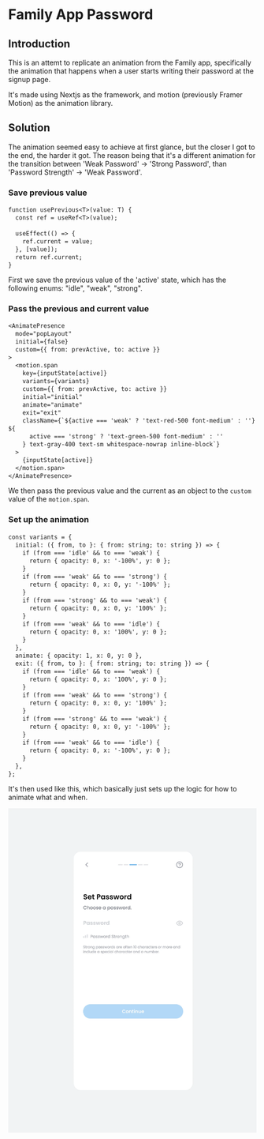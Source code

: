 # Family App Password

## Introduction

This is an attemt to replicate an animation from the Family app, specifically the animation that happens when a user starts writing their password at the signup page.

It's made using Nextjs as the framework, and motion (previously Framer Motion) as the animation library.

## Solution

The animation seemed easy to achieve at first glance, but the closer I got to the end, the harder it got. The reason being that it's a different animation for the transition between 'Weak Password' -> 'Strong Password', than 'Password Strength' -> 'Weak Password'.

### Save previous value

```tsx
function usePrevious<T>(value: T) {
  const ref = useRef<T>(value);

  useEffect(() => {
    ref.current = value;
  }, [value]);
  return ref.current;
}
```

First we save the previous value of the 'active' state, which has the following enums: "idle", "weak", "strong".

### Pass the previous and current value

```tsx
<AnimatePresence
  mode="popLayout"
  initial={false}
  custom={{ from: prevActive, to: active }}
>
  <motion.span
    key={inputState[active]}
    variants={variants}
    custom={{ from: prevActive, to: active }}
    initial="initial"
    animate="animate"
    exit="exit"
    className={`${active === 'weak' ? 'text-red-500 font-medium' : ''} ${
      active === 'strong' ? 'text-green-500 font-medium' : ''
    } text-gray-400 text-sm whitespace-nowrap inline-block`}
  >
    {inputState[active]}
  </motion.span>
</AnimatePresence>
```

We then pass the previous value and the current as an object to the `custom` value of the `motion.span`.

### Set up the animation

```tsx
const variants = {
  initial: ({ from, to }: { from: string; to: string }) => {
    if (from === 'idle' && to === 'weak') {
      return { opacity: 0, x: '-100%', y: 0 };
    }
    if (from === 'weak' && to === 'strong') {
      return { opacity: 0, x: 0, y: '-100%' };
    }
    if (from === 'strong' && to === 'weak') {
      return { opacity: 0, x: 0, y: '100%' };
    }
    if (from === 'weak' && to === 'idle') {
      return { opacity: 0, x: '100%', y: 0 };
    }
  },
  animate: { opacity: 1, x: 0, y: 0 },
  exit: ({ from, to }: { from: string; to: string }) => {
    if (from === 'idle' && to === 'weak') {
      return { opacity: 0, x: '100%', y: 0 };
    }
    if (from === 'weak' && to === 'strong') {
      return { opacity: 0, x: 0, y: '100%' };
    }
    if (from === 'strong' && to === 'weak') {
      return { opacity: 0, x: 0, y: '-100%' };
    }
    if (from === 'weak' && to === 'idle') {
      return { opacity: 0, x: '-100%', y: 0 };
    }
  },
};
```

It's then used like this, which basically just sets up the logic for how to animate what and when.

![Preview](./public/preview.webp 'Preview')
